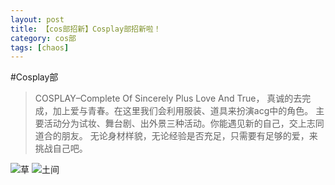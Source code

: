 ```yaml
---
layout: post
title: 【cos部招新】Cosplay部招新啦！
category: cos部
tags: [chaos]
---
```


#Cosplay部
> COSPLAY–Complete Of Sincerely Plus Love And True，
真诚的去完成，加上爱与青春。在这里我们会利用服装、道具来扮演acg中的角色。
主要活动分为试妆、舞台剧、出外景三种活动。你能遇见新的自己，交上志同道合的朋友。
无论身材样貌，无论经验是否充足，只需要有足够的爱，来挑战自己吧。

![草](https://dev.tencent.com/u/Water_Emissary/p/pbed/git/raw/master/cos/zhaoxin/coszhaoxincaobaba.png)
![土间](https://dev.tencent.com/u/Water_Emissary/p/pbed/git/raw/master/cos/zhaoxin/coszhaoxintujian.png)

